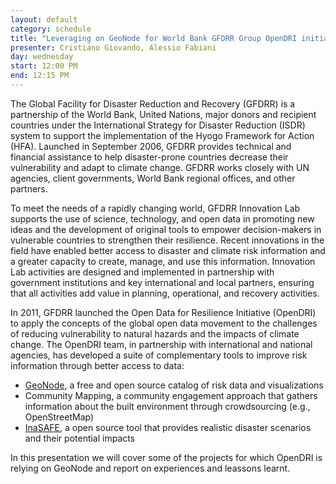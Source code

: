 ```yaml
---
layout: default
category: schedule
title: "Leveraging on GeoNode for World Bank GFDRR Group OpenDRI initiatives in developing countries"
presenter: Cristiano Giovando, Alessio Fabiani
day: wednesday
start: 12:00 PM
end: 12:15 PM
---
```


The Global Facility for Disaster Reduction and Recovery (GFDRR) is a partnership of the World Bank, United Nations, major donors and recipient countries under the International Strategy for Disaster Reduction (ISDR) system to support the implementation of the Hyogo Framework for Action (HFA).  Launched in September 2006, GFDRR provides technical and financial assistance to help disaster-prone countries decrease their vulnerability and adapt to climate change.  GFDRR works closely with UN agencies, client governments, World Bank regional offices, and other partners.

To meet the needs of a rapidly changing world, GFDRR Innovation Lab supports the use of science, technology, and open data in promoting new ideas and the development of original tools to empower decision-makers in vulnerable countries to strengthen their resilience. Recent innovations in the field have enabled better access to disaster and climate risk information and a greater capacity to create, manage, and use this information.  Innovation Lab activities are designed and implemented in partnership with government institutions and key international and local partners, ensuring that all activities add value in planning, operational, and recovery activities.
 
In 2011, GFDRR launched the Open Data for Resilience Initiative (OpenDRI) to apply the concepts of the global open data movement to the challenges of reducing vulnerability to natural hazards and the impacts of climate change. The OpenDRI team, in partnership with international and national agencies, has developed a suite of complementary tools to improve risk information through better access to data:
 
 * [GeoNode](geonode.org), a free and open source catalog of risk data and visualizations
 * 	Community Mapping, a community engagement approach that gathers information about the built environment through crowdsourcing (e.g., OpenStreetMap)
 * 	[InaSAFE](inasafe.org/en/), a open source tool that provides realistic disaster scenarios and their potential impacts 

In this presentation we will cover some of the projects for which OpenDRI is relying on GeoNode and report on experiences and leassons learnt.

